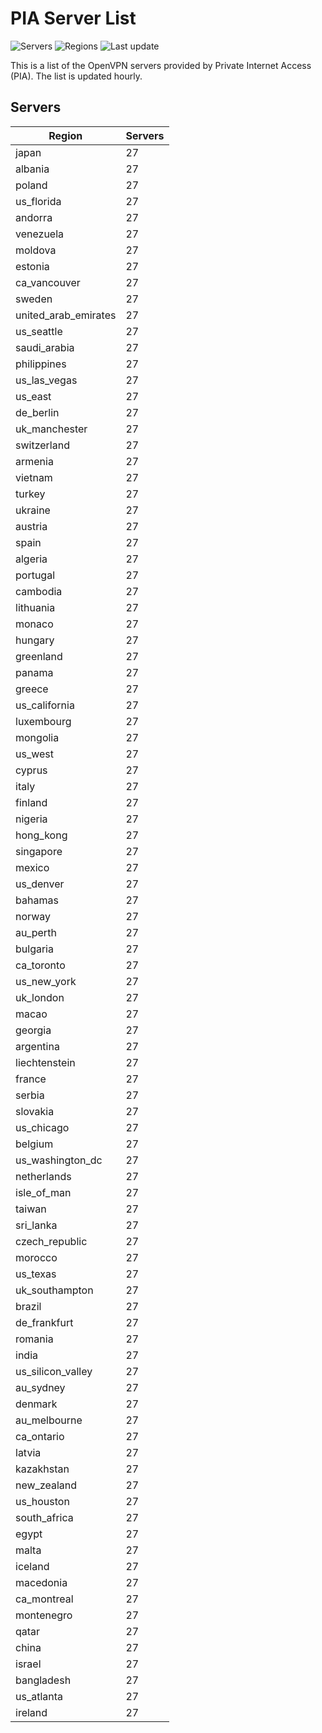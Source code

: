 # PIA Server List

![Servers](https://img.shields.io/badge/servers-2,619-blue) ![Regions](https://img.shields.io/badge/regions-97-blue) ![Last update](https://img.shields.io/badge/last_updated-Sat_Apr_27_07:49:40_GMT_2024-blue)

This is a list of the OpenVPN servers provided by Private Internet Access (PIA). The list is updated hourly.

## Servers
| Region               | Servers |
|----------------------|---------|
| japan | 27 |
| albania | 27 |
| poland | 27 |
| us_florida | 27 |
| andorra | 27 |
| venezuela | 27 |
| moldova | 27 |
| estonia | 27 |
| ca_vancouver | 27 |
| sweden | 27 |
| united_arab_emirates | 27 |
| us_seattle | 27 |
| saudi_arabia | 27 |
| philippines | 27 |
| us_las_vegas | 27 |
| us_east | 27 |
| de_berlin | 27 |
| uk_manchester | 27 |
| switzerland | 27 |
| armenia | 27 |
| vietnam | 27 |
| turkey | 27 |
| ukraine | 27 |
| austria | 27 |
| spain | 27 |
| algeria | 27 |
| portugal | 27 |
| cambodia | 27 |
| lithuania | 27 |
| monaco | 27 |
| hungary | 27 |
| greenland | 27 |
| panama | 27 |
| greece | 27 |
| us_california | 27 |
| luxembourg | 27 |
| mongolia | 27 |
| us_west | 27 |
| cyprus | 27 |
| italy | 27 |
| finland | 27 |
| nigeria | 27 |
| hong_kong | 27 |
| singapore | 27 |
| mexico | 27 |
| us_denver | 27 |
| bahamas | 27 |
| norway | 27 |
| au_perth | 27 |
| bulgaria | 27 |
| ca_toronto | 27 |
| us_new_york | 27 |
| uk_london | 27 |
| macao | 27 |
| georgia | 27 |
| argentina | 27 |
| liechtenstein | 27 |
| france | 27 |
| serbia | 27 |
| slovakia | 27 |
| us_chicago | 27 |
| belgium | 27 |
| us_washington_dc | 27 |
| netherlands | 27 |
| isle_of_man | 27 |
| taiwan | 27 |
| sri_lanka | 27 |
| czech_republic | 27 |
| morocco | 27 |
| us_texas | 27 |
| uk_southampton | 27 |
| brazil | 27 |
| de_frankfurt | 27 |
| romania | 27 |
| india | 27 |
| us_silicon_valley | 27 |
| au_sydney | 27 |
| denmark | 27 |
| au_melbourne | 27 |
| ca_ontario | 27 |
| latvia | 27 |
| kazakhstan | 27 |
| new_zealand | 27 |
| us_houston | 27 |
| south_africa | 27 |
| egypt | 27 |
| malta | 27 |
| iceland | 27 |
| macedonia | 27 |
| ca_montreal | 27 |
| montenegro | 27 |
| qatar | 27 |
| china | 27 |
| israel | 27 |
| bangladesh | 27 |
| us_atlanta | 27 |
| ireland | 27 |